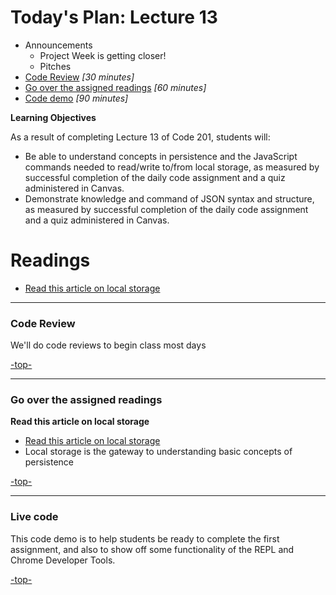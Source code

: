 <a id="top"></a>
# Today's Plan: Lecture 13

- Announcements
  - Project Week is getting closer!
  - Pitches
- [Code Review](#codereview) *[30 minutes]*
- [Go over the assigned readings](#readings) *[60 minutes]*
- [Code demo](#code) *[90 minutes]*

**Learning Objectives**

As a result of completing Lecture 13 of Code 201, students will:
- Be able to understand concepts in persistence and the JavaScript commands needed to read/write to/from local storage, as measured by successful completion of the daily code assignment and a quiz administered in Canvas.
- Demonstrate knowledge and command of JSON syntax and structure, as measured by successful completion of the daily code assignment and a quiz administered in Canvas.


# Readings

- [Read this article on local storage](http://diveintohtml5.info/storage.html)

---

<a id="codereview"></a>
### Code Review

We'll do code reviews to begin class most days

[-top-](#top)

---

<a id="readings"></a>
### Go over the assigned readings

**Read this article on local storage**

- [Read this article on local storage](http://diveintohtml5.info/storage.html)
- Local storage is the gateway to understanding basic concepts of persistence

[-top-](#top)

---

<a id="code"></a>
### Live code

This code demo is to help students be ready to complete the first assignment, and also to show off some functionality of the REPL and Chrome Developer Tools.

[-top-](#top)
